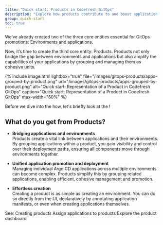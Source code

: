 ```yaml
---
title: "Quick start: Products in Codefresh GitOps"
description: "Explore how products contribute to and boost application promotion and deployment"
group: quick-start
toc: true
---
```



We’ve already created two of the three core entities essential for GitOps promotions: Environments and applications.

Now, it’s time to create the third core entity: Products. Products not only bridge the gap between environments and applications but also amplify the capabilities of your applications by grouping and managing them as cohesive units.

{% include 
	image.html 
	lightbox="true" 
	file="/images/gitops-products/apps-grouped-by-product.png" 
	url="/images/gitops-products/apps-grouped-by-product.png" 
	alt="Quick start: Representation of a Product in Codefresh GitOps" 
	caption="Quick start: Representation of a Product in Codefresh GitOps"
  max-width="60%" 
%} 

Before we dive into the how, let's briefly look at the !



## What do you get from Products?

* **Bridging applications and environments**  
  Products create a vital link between applications and their environments. By grouping applications within a product, you gain visibility and control over their deployment paths, ensuring all components move through environments together.


* **Unified application promotion and deployment**  
  Managing individual Argo CD applications across multiple environments can become complex. Products simplify this by grouping related applications, enabling efficient, cohesive management and promotion.


* **Effortless creation**  
  Creating a product is as simple as creating an environment. You can do so directly from the UI, declaratively by annotating application manifests, or even when creating applications themselves.


See:
Creating products
Assign applications to products
Explore the product dashboard 

















